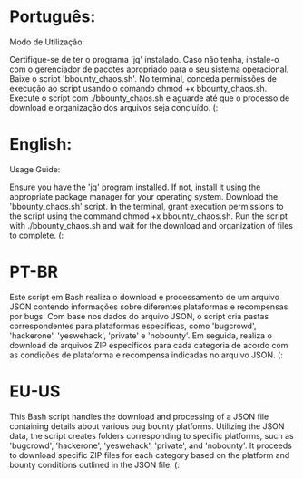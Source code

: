 # Português:

Modo de Utilização:

Certifique-se de ter o programa 'jq' instalado. Caso não tenha, instale-o com o gerenciador de pacotes apropriado para o seu sistema operacional.
Baixe o script 'bbounty_chaos.sh'.
No terminal, conceda permissões de execução ao script usando o comando chmod +x bbounty_chaos.sh.
Execute o script com ./bbounty_chaos.sh e aguarde até que o processo de download e organização dos arquivos seja concluído.
(:

# English:

Usage Guide:

Ensure you have the 'jq' program installed. If not, install it using the appropriate package manager for your operating system.
Download the 'bbounty_chaos.sh' script.
In the terminal, grant execution permissions to the script using the command chmod +x bbounty_chaos.sh.
Run the script with ./bbounty_chaos.sh and wait for the download and organization of files to complete.
(:

# PT-BR

Este script em Bash realiza o download e processamento de um arquivo JSON contendo informações sobre diferentes plataformas e recompensas por bugs. Com base nos dados do arquivo JSON, o script cria pastas correspondentes para plataformas específicas, como 'bugcrowd', 'hackerone', 'yeswehack', 'private' e 'nobounty'. Em seguida, realiza o download de arquivos ZIP específicos para cada categoria de acordo com as condições de plataforma e recompensa indicadas no arquivo JSON.
(:

# EU-US

This Bash script handles the download and processing of a JSON file containing details about various bug bounty platforms. Utilizing the JSON data, the script creates folders corresponding to specific platforms, such as 'bugcrowd', 'hackerone', 'yeswehack', 'private', and 'nobounty'. It proceeds to download specific ZIP files for each category based on the platform and bounty conditions outlined in the JSON file.
(:
